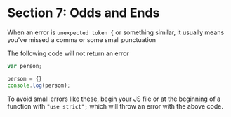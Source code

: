 # Section 7: Odds and Ends

When an error is ```unexpected token {``` or something similar, it usually means you've missed a comma or some small punctuation

The following code will not return an error
```Javascript
var person;

persom = {}
console.log(persom);
```
To avoid small errors like these, begin your JS file or at the beginning of a function with ```"use strict";``` which will throw an error with the above code.
